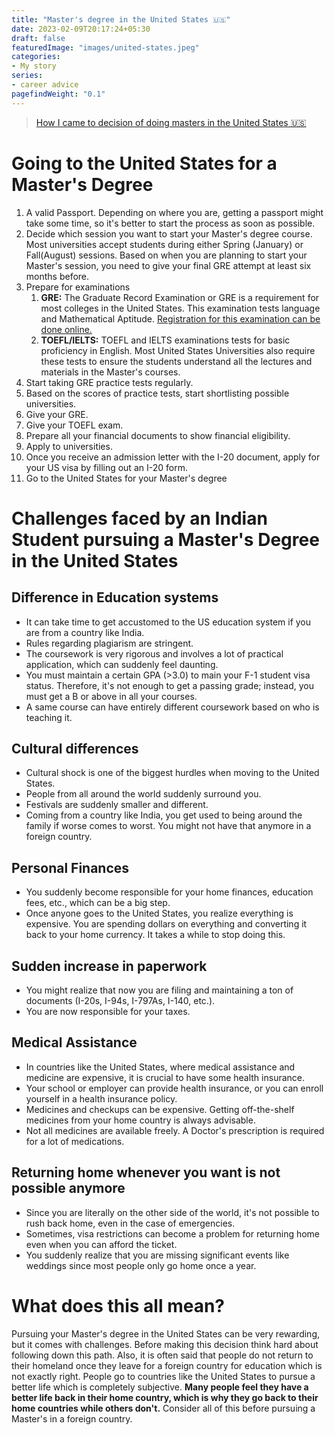 ```yaml
---
title: "Master's degree in the United States 🇺🇸"
date: 2023-02-09T20:17:24+05:30
draft: false
featuredImage: "images/united-states.jpeg"
categories:
- My story
series:
- career advice
pagefindWeight: "0.1"
---
```


> [How I came to decision of doing masters in the United States 🇺🇸](/blog/shaping-career/)

# Going to the United States for a Master's Degree
1. A valid Passport. Depending on where you are, getting a passport might take some time, so it's better to start the process as soon as possible.
2. Decide which session you want to start your Master's degree course. Most universities accept students during either Spring (January) or Fall(August) sessions. Based on when you are planning to start your Master's session, you need to give your final GRE attempt at least six months before.
3. Prepare for examinations
    1. **GRE:** The Graduate Record Examination or GRE is a requirement for most colleges in the United States. This examination tests language and Mathematical Aptitude. [Registration for this examination can be done online.](https://www.ets.org/gre/test-takers/general-test/register.html)
    2. **TOEFL/IELTS:** TOEFL and IELTS examinations tests for basic proficiency in English. Most United States Universities also require these tests to ensure the students understand all the lectures and materials in the Master's courses.
4. Start taking GRE practice tests regularly.
5. Based on the scores of practice tests, start shortlisting possible universities.
6. Give your GRE.
7. Give your TOEFL exam.
8. Prepare all your financial documents to show financial eligibility.
9. Apply to universities.
10. Once you receive an admission letter with the I-20 document, apply for your US visa by filling out an I-20 form.
11. Go to the United States for your Master's degree

# Challenges faced by an Indian Student pursuing a Master's Degree in the United States

## Difference in Education systems
* It can take time to get accustomed to the US education system if you are from a country like India.
* Rules regarding plagiarism are stringent.
* The coursework is very rigorous and involves a lot of practical application, which can suddenly feel daunting.
* You must maintain a certain GPA (>3.0) to main your F-1 student visa status. Therefore, it's not enough to get a passing grade; instead, you must get a B or above in all your courses.
* A same course can have entirely different coursework based on who is teaching it.

## Cultural differences
* Cultural shock is one of the biggest hurdles when moving to the United States.
* People from all around the world suddenly surround you.
* Festivals are suddenly smaller and different.
* Coming from a country like India, you get used to being around the family if worse comes to worst. You might not have that anymore in a foreign country.

## Personal Finances
* You suddenly become responsible for your home finances, education fees, etc., which can be a big step.
* Once anyone goes to the United States, you realize everything is expensive. You are spending dollars on everything and converting it back to your home currency. It takes a while to stop doing this.

## Sudden increase in paperwork
* You might realize that now you are filing and maintaining a ton of documents (I-20s, I-94s, I-797As, I-140, etc.).
* You are now responsible for your taxes.

## Medical Assistance
* In countries like the United States, where medical assistance and medicine are expensive, it is crucial to have some health insurance.
* Your school or employer can provide health insurance, or you can enroll yourself in a health insurance policy.
* Medicines and checkups can be expensive. Getting off-the-shelf medicines from your home country is always advisable.
* Not all medicines are available freely. A Doctor's prescription is required for a lot of medications.

## Returning home whenever you want is not possible anymore
* Since you are literally on the other side of the world, it's not possible to rush back home, even in the case of emergencies.
* Sometimes, visa restrictions can become a problem for returning home even when you can afford the ticket.
* You suddenly realize that you are missing significant events like weddings since most people only go home once a year.

# What does this all mean?
Pursuing your Master's degree in the United States can be very rewarding, but it comes with challenges. Before making this decision think hard about following down this path.
Also, it is often said that people do not return to their homeland once they leave for a foreign country for education which is not exactly right. People go to countries like the United States to pursue a better life which is completely subjective. **Many people feel they have a better life back in their home country, which is why they go back to their home countries while others don't.**
Consider all of this before pursuing a Master's in a foreign country. 

